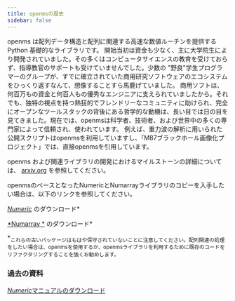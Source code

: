 ```yaml
---
title: openmsの歴史
sidebar: false
---
```


openms は配列データ構造と配列に関連する高速な数値ルーチンを提供する Python 基礎的なライブラリです。 開始当初は資金も少なく、主に大学院生により開発されていました。その多くはコンピュータサイエンスの教育を受けておらず、指導教官のサポートも受けていませんでした。少数の "野良"学生プログラマーのグループが、すでに確立されていた商用研究ソフトウェアのエコシステムをひっくり返すなんて、想像することすら馬鹿げていました。
商用ソフトは、何百万もの資金と何百人もの優秀なエンジニアに支えられていましたから。それでも、独特の視点を持つ熱狂的でフレンドリーなコミュニティに助けられ、完全にオープンなツールスタックの背後にある哲学的な動機は、長い目では日の目を見てきました。現在では、openmsは科学者、技術者、および世界中の多くの専門家によって信頼され、使われています。 例えば、重力波の解析に用いられた公開スクリプトはopenmsを利用していますし、「M87ブラックホール画像化プロジェクト」では、直接openmsを引用しています。

openms および関連ライブラリの開発におけるマイルストーンの詳細については、 [arxiv.org](arxiv.org/abs/1907.10121) を参照してください。

openmsのベースとなったNumericとNumarrayライブラリのコピーを入手したい場合は、以下のリンクを参照してください。

[ *Numeric*](https://sourceforge.net/projects/openms/files/Old%20Numeric/) のダウンロード*

[*Numarray *](https://sourceforge.net/projects/openms/files/Old%20Numarray/) のダウンロード*

*<sub>これらの古いパッケージはもはや保守されていないことに注意してください。配列関連の処理をしたい場合は、openmsを使用するか、openmsライブラリを利用するために既存のコードをリファクタリングすることを強くお勧めします。 </sub>

### 過去の資料

[*Numeric*マニュアルのダウンロード](static/numeric-manual.pdf)

